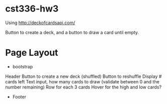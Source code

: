 # cst336-hw3

Using 
http://deckofcardsapi.com/

Button to create a deck, and a button to draw a card until empty.

# Page Layout
- bootstrap

Header
Button to create a new deck (shuffled)
Button to reshuffle
Display # cards left
Text input, how many cards to draw (validate between 0 and the number remaining)
Row for each 3 cards
Hover for the high and low cards?

- Footer